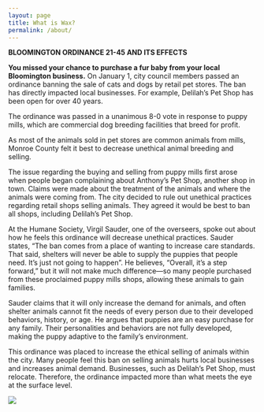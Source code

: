```yaml
---
layout: page
title: What is Wax?
permalink: /about/
---
```


**BLOOMINGTON ORDINANCE 21-45 AND ITS EFFECTS**

**You missed your chance to purchase a fur baby from your local Bloomington business.** On January 1, city council members passed an ordinance banning the sale of cats and dogs by retail pet stores. The ban has directly impacted local businesses. For example, Delilah’s Pet Shop has been open for over 40 years.

The ordinance was passed in a unanimous 8-0 vote in response to puppy mills, which are commercial dog breeding facilities that breed for profit. 

As most of the animals sold in pet stores are common animals from mills, Monroe County felt it best to decrease unethical animal breeding and selling. 

The issue regarding the buying and selling from puppy mills first arose when people began complaining about Anthony’s Pet Shop, another shop in town. Claims were made about the treatment of the animals and where the animals were coming from. The city decided to rule out unethical practices regarding retail shops selling animals. They agreed it would be best to ban all shops, including Delilah’s Pet Shop.

At the Humane Society, Virgil Sauder, one of the overseers, spoke out about how he feels this ordinance will decrease unethical practices. Sauder states, “The ban comes from a place of wanting to increase care standards. That said, shelters will never be able to supply the puppies that people need. It’s just not going to happen”. He believes, “Overall, it’s a step forward,” but it will not make much difference—so many people purchased from these proclaimed puppy mills shops, allowing these animals to gain families. 

Sauder claims that it will only increase the demand for animals, and often shelter animals cannot fit the needs of every person due to their developed behaviors, history, or age. He argues that puppies are an easy purchase for any family. Their personalities and behaviors are not fully developed, making the puppy adaptive to the family’s environment. 

This ordinance was placed to increase the ethical selling of animals within the city. Many people feel this ban on selling animals hurts local businesses and increases animal demand. Businesses, such as Delilah’s Pet Shop, must relocate. Therefore, the ordinance impacted more than what meets the eye at the surface level.


<a href="{{ '/img/wax_workflow.jpg' | absolute_url }}">
  <img src="{{ '/img/wax_workflow.jpg' | absolute_url }}"/>
</a>
